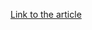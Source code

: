 [Link to the article](https://www.mcafee.com/blogs/other-blogs/mcafee-labs/a-year-in-review-threat-landscape-for-2020/)
